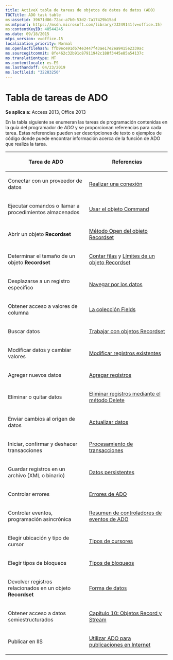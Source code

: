 ```yaml
---
title: ActiveX tabla de tareas de objetos de datos de datos (ADO)
TOCTitle: ADO task table
ms:assetid: 39671d86-72ac-a7b0-53d2-7a17429b15ad
ms:mtpsurl: https://msdn.microsoft.com/library/JJ249141(v=office.15)
ms:contentKeyID: 48544245
ms.date: 09/18/2015
mtps_version: v=office.15
localization_priority: Normal
ms.openlocfilehash: ffb9ece91d674e3447f43ae17e2ea9415e2339ac
ms.sourcegitcommit: 8fe462c32b91c87911942c188f3445e85a54137c
ms.translationtype: MT
ms.contentlocale: es-ES
ms.lasthandoff: 04/23/2019
ms.locfileid: "32283250"
---
```

# <a name="ado-task-table"></a>Tabla de tareas de ADO

**Se aplica a:** Access 2013, Office 2013

En la tabla siguiente se enumeran las tareas de programación contenidas en la guía del programador de *ADO* y se proporcionan referencias para cada tarea. Estas referencias pueden ser descripciones de texto o ejemplos de código donde puede encontrar información acerca de la función de ADO que realiza la tarea.

<table>
<colgroup>
<col style="width: 50%" />
<col style="width: 50%" />
</colgroup>
<thead>
<tr class="header">
<th><p>Tarea de ADO</p></th>
<th><p>Referencias</p></th>
</tr>
</thead>
<tbody>
<tr class="odd">
<td><p>Conectar con un proveedor de datos</p></td>
<td><p><a href="making-a-connection.md">Realizar una conexión</a></p></td>
</tr>
<tr class="even">
<td><p>Ejecutar comandos o llamar a procedimientos almacenados</p></td>
<td><p><a href="using-the-command-object-access.md">Usar el objeto Command</a></p></td>
</tr>
<tr class="odd">
<td><p>Abrir un objeto <strong>Recordset</strong></p></td>
<td><p><a href="open-method-ado-recordset.md">Método Open del objeto Recordset</a></p></td>
</tr>
<tr class="even">
<td><p>Determinar el tamaño de un objeto <strong>Recordset</strong></p></td>
<td><p><a href="counting-rows.md">Contar filas</a> y <a href="the-limits-of-a-recordset.md">Límites de un objeto Recordset</a></p></td>
</tr>
<tr class="odd">
<td><p>Desplazarse a un registro específico</p></td>
<td><p><a href="navigating-through-the-data.md">Navegar por los datos</a></p></td>
</tr>
<tr class="even">
<td><p>Obtener acceso a valores de columna</p></td>
<td><p><a href="the-fields-collection.md">La colección Fields</a></p></td>
</tr>
<tr class="odd">
<td><p>Buscar datos</p></td>
<td><p><a href="working-with-recordsets.md">Trabajar con objetos Recordset</a></p></td>
</tr>
<tr class="even">
<td><p>Modificar datos y cambiar valores</p></td>
<td><p><a href="editing-existing-records.md">Modificar registros existentes</a></p></td>
</tr>
<tr class="odd">
<td><p>Agregar nuevos datos</p></td>
<td><p><a href="adding-records.md">Agregar registros</a></p></td>
</tr>
<tr class="even">
<td><p>Eliminar o quitar datos</p></td>
<td><p><a href="deleting-records-using-the-delete-method.md">Eliminar registros mediante el método Delete</a></p></td>
</tr>
<tr class="odd">
<td><p>Enviar cambios al origen de datos</p></td>
<td><p><a href="updating-data.md">Actualizar datos</a></p></td>
</tr>
<tr class="even">
<td><p>Iniciar, confirmar y deshacer transacciones</p></td>
<td><p><a href="transaction-processing.md">Procesamiento de transacciones</a></p></td>
</tr>
<tr class="odd">
<td><p>Guardar registros en un archivo (XML o binario)</p></td>
<td><p><a href="persisting-data.md">Datos persistentes</a></p></td>
</tr>
<tr class="even">
<td><p>Controlar errores</p></td>
<td><p><a href="ado-errors.md">Errores de ADO</a></p></td>
</tr>
<tr class="odd">
<td><p>Controlar eventos, programación asincrónica</p></td>
<td><p><a href="ado-event-handler-summary.md">Resumen de controladores de eventos de ADO</a></p></td>
</tr>
<tr class="even">
<td><p>Elegir ubicación y tipo de cursor</p></td>
<td><p><a href="types-of-cursors.md">Tipos de cursores</a></p></td>
</tr>
<tr class="odd">
<td><p>Elegir tipos de bloqueos</p></td>
<td><p><a href="types-of-locks.md">Tipos de bloqueos</a></p></td>
</tr>
<tr class="even">
<td><p>Devolver registros relacionados en un objeto <strong>Recordset</strong></p></td>
<td><p><a href="data-shaping.md">Forma de datos</a></p></td>
</tr>
<tr class="odd">
<td><p>Obtener acceso a datos semiestructurados</p></td>
<td><p><a href="chapter-10-records-and-streams.md">Capítulo 10: Objetos Record y Stream</a></p></td>
</tr>
<tr class="even">
<td><p>Publicar en IIS</p></td>
<td><p><a href="using-ado-for-internet-publishing.md">Utilizar ADO para publicaciones en Internet</a></p></td>
</tr>
</tbody>
</table>

